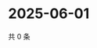 # 2025-06-01

共 0 条

<!-- BEGIN ZHIHUVIDEO -->
<!-- 最后更新时间 Sun Jun 01 2025 04:11:15 GMT+0800 (China Standard Time) -->

<!-- END ZHIHUVIDEO -->
